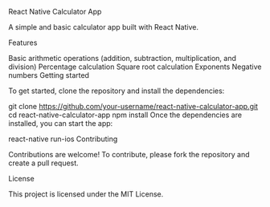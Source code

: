 React Native Calculator App

A simple and basic calculator app built with React Native.

Features

Basic arithmetic operations (addition, subtraction, multiplication, and division)
Percentage calculation
Square root calculation
Exponents
Negative numbers
Getting started

To get started, clone the repository and install the dependencies:

git clone https://github.com/your-username/react-native-calculator-app.git
cd react-native-calculator-app
npm install
Once the dependencies are installed, you can start the app:

react-native run-ios
Contributing

Contributions are welcome! To contribute, please fork the repository and create a pull request.

License

This project is licensed under the MIT License.